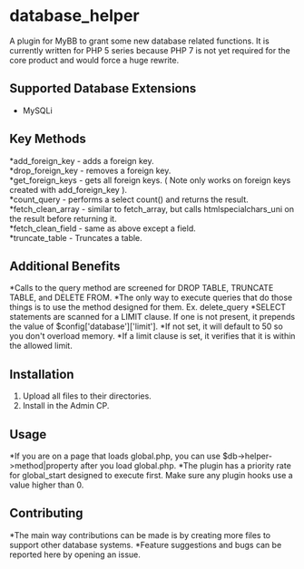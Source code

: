 # database_helper
A plugin for MyBB to grant some new database related functions.  It is currently written for PHP 5 series because PHP 7 is not yet required
for the core product and would force a huge rewrite.

## Supported Database Extensions
* MySQLi

## Key Methods  
*add_foreign_key - adds a foreign key.  
*drop_foreign_key - removes a foreign key.  
*get_foreign_keys - gets all foreign keys. ( Note only works on foreign keys created with add_foreign_key ).  
*count_query - performs a select count() and returns the result.  
*fetch_clean_array - similar to fetch_array, but calls htmlspecialchars_uni on the result before returning it.  
*fetch_clean_field - same as above except a field.  
*truncate_table - Truncates a table.  

## Additional Benefits
*Calls to the query method are screened for DROP TABLE, TRUNCATE TABLE, and DELETE FROM.
*The only way to execute queries that do those things is to use the method designed for them. Ex. delete_query
*SELECT statements are scanned for a LIMIT clause.  If one is not present, it prepends the value of $config['database']['limit'].
*If not set, it will default to 50 so you don't overload memory.
*If a limit clause is set, it verifies that it is within the allowed limit.

## Installation
1) Upload all files to their directories.
2) Install in the Admin CP.

## Usage
*If you are on a page that loads global.php, you can use $db->helper->method|property after you load global.php.
*The plugin has a priority rate for global_start designed to execute first.  Make sure any plugin hooks use a value higher than 0.

## Contributing
*The main way contributions can be made is by creating more files to support other database systems.
*Feature suggestions and bugs can be reported here by opening an issue.
